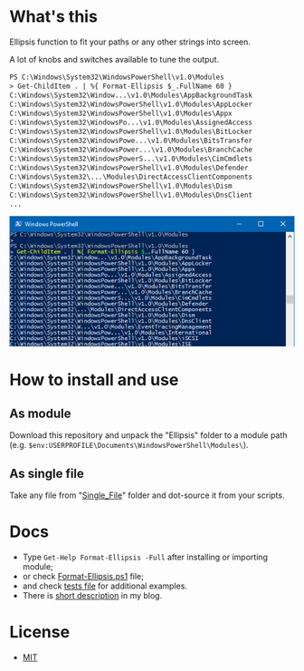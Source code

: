 
# What's this

Ellipsis function to fit your paths or any other strings into screen.

A lot of knobs and switches available to tune the output.

```
PS C:\Windows\System32\WindowsPowerShell\v1.0\Modules
> Get-ChildItem . | %{ Format-Ellipsis $_.FullName 60 }
C:\Windows\System32\Window...\v1.0\Modules\AppBackgroundTask
C:\Windows\System32\WindowsPowerShell\v1.0\Modules\AppLocker
C:\Windows\System32\WindowsPowerShell\v1.0\Modules\Appx
C:\Windows\System32\WindowsPo...\v1.0\Modules\AssignedAccess
C:\Windows\System32\WindowsPowerShell\v1.0\Modules\BitLocker
C:\Windows\System32\WindowsPowe...\v1.0\Modules\BitsTransfer
C:\Windows\System32\WindowsPower...\v1.0\Modules\BranchCache
C:\Windows\System32\WindowsPowerS...\v1.0\Modules\CimCmdlets
C:\Windows\System32\WindowsPowerShell\v1.0\Modules\Defender
C:\Windows\System32\...\Modules\DirectAccessClientComponents
C:\Windows\System32\WindowsPowerShell\v1.0\Modules\Dism
C:\Windows\System32\WindowsPowerShell\v1.0\Modules\DnsClient
...
```

![Format-Ellipsis example screenshot](Media/Format-Ellipsis.png)


# How to install and use

## As module

Download this repository and unpack the "Ellipsis" folder to a module path
(e.g. ``$env:USERPROFILE\Documents\WindowsPowerShell\Modules\``).

## As single file

Take any file from "[Single_File](Single_File)" folder and dot-source it from your scripts.


# Docs

* Type ``Get-Help Format-Ellipsis -Full`` after installing or importing module;
* or check [Format-Ellipsis.ps1](Ellipsis/Format-Ellipsis.ps1) file;
* and check [tests file](Tests/Ellipsis.Tests.ps1) for additional examples.
* There is [short description](http://mxii.eu.org/2016/09/03/ellipsis-function-for-powershell/) in my blog.

# License

* [MIT](LICENSE)
